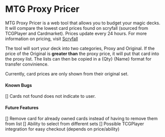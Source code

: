 # MTG Proxy Pricer

MTG Proxy Pricer is a web tool that allows you to budget your magic decks. It will compare the lowest card prices found on scryfall (sourced from TCGPlayer and Cardmarket). Prices update every 24 hours. For more information on pricing, visit [Scryfall](https://scryfall.com/docs/faqs/where-do-scryfall-prices-come-from-7)

The tool will sort your deck into two categories, Proxy and Original. If the price of the Original is **greater than** the proxy price, it will put that card into the proxy list. The lists can then be copied in a {Qty} {Name} format for transfer convinience.

Currently, card prices are only shown from their original set.

#### Known Bugs

[] Cards not found does not indicate to user.

#### Future Features

[] Remove card for already owned cards instead of having to remove them from list
[] Ability to select from different sets
[] Possible TCGPlayer integration for easy checkout (depends on price/ability)